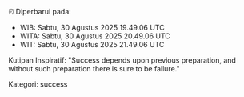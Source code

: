 ⏰ Diperbarui pada:
- WIB: Sabtu, 30 Agustus 2025 19.49.06 UTC
- WITA: Sabtu, 30 Agustus 2025 20.49.06 UTC
- WIT: Sabtu, 30 Agustus 2025 21.49.06 UTC

Kutipan Inspiratif:
"Success depends upon previous preparation, and without such preparation there is sure to be failure."


Kategori: success

